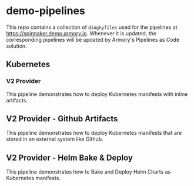 # demo-pipelines

This repo contains a collection of `dinghyfiles` used for the pipelines at <https://spinnaker.demo.armory.io>. Whenever it is updated, the corresponding pipelines will be updated by Armory's Pipelines as Code solution.

## Kubernetes

### V2 Provider
This pipeline demonstrates how to deploy Kubernetes manifests with inline artifacts.

## V2 Provider - Github Artifacts
This pipeline demonstrates how to deploy Kubernetes manifests that are stored in an external system like Github.

## V2 Provider - Helm Bake & Deploy
This pipeline demonstrates how to Bake and Deploy Helm Charts as Kubernetes manifests.